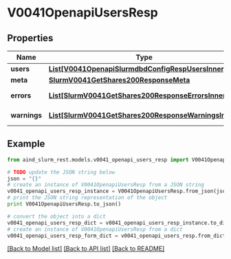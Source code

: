 # V0041OpenapiUsersResp


## Properties

Name | Type | Description | Notes
------------ | ------------- | ------------- | -------------
**users** | [**List[V0041OpenapiSlurmdbdConfigRespUsersInner]**](V0041OpenapiSlurmdbdConfigRespUsersInner.md) | users | 
**meta** | [**SlurmV0041GetShares200ResponseMeta**](SlurmV0041GetShares200ResponseMeta.md) |  | [optional] 
**errors** | [**List[SlurmV0041GetShares200ResponseErrorsInner]**](SlurmV0041GetShares200ResponseErrorsInner.md) | Query errors | [optional] 
**warnings** | [**List[SlurmV0041GetShares200ResponseWarningsInner]**](SlurmV0041GetShares200ResponseWarningsInner.md) | Query warnings | [optional] 

## Example

```python
from aind_slurm_rest.models.v0041_openapi_users_resp import V0041OpenapiUsersResp

# TODO update the JSON string below
json = "{}"
# create an instance of V0041OpenapiUsersResp from a JSON string
v0041_openapi_users_resp_instance = V0041OpenapiUsersResp.from_json(json)
# print the JSON string representation of the object
print V0041OpenapiUsersResp.to_json()

# convert the object into a dict
v0041_openapi_users_resp_dict = v0041_openapi_users_resp_instance.to_dict()
# create an instance of V0041OpenapiUsersResp from a dict
v0041_openapi_users_resp_form_dict = v0041_openapi_users_resp.from_dict(v0041_openapi_users_resp_dict)
```
[[Back to Model list]](../README.md#documentation-for-models) [[Back to API list]](../README.md#documentation-for-api-endpoints) [[Back to README]](../README.md)


